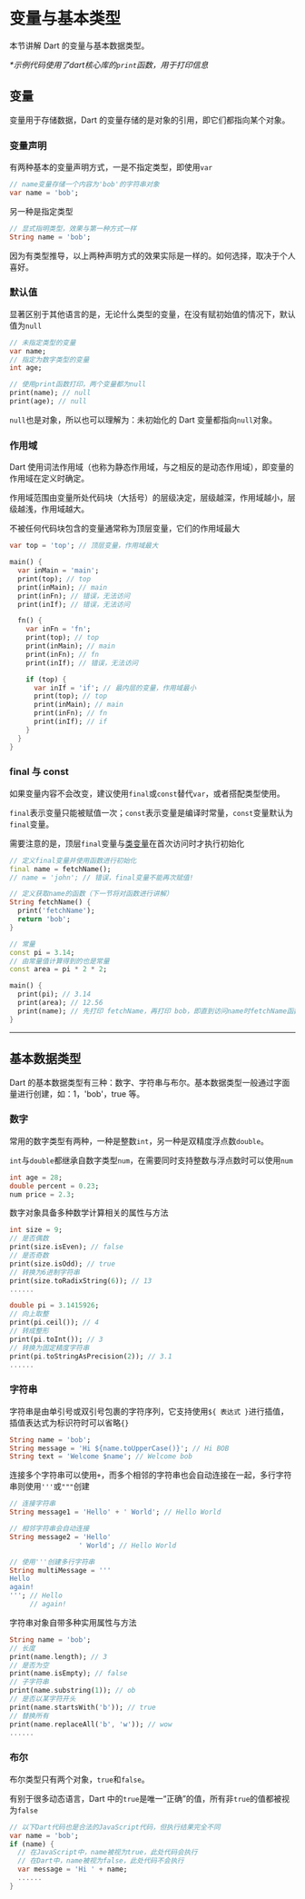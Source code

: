 # 变量与基本类型

本节讲解 Dart 的变量与基本数据类型。

_\*示例代码使用了dart核心库的`print`函数，用于打印信息_

## 变量

变量用于存储数据，Dart 的变量存储的是对象的引用，即它们都指向某个对象。

### 变量声明

有两种基本的变量声明方式，一是不指定类型，即使用`var`

```dart
// name变量存储一个内容为'bob'的字符串对象
var name = 'bob';
```

另一种是指定类型

```dart
// 显式指明类型，效果与第一种方式一样
String name = 'bob';
```

因为有类型推导，以上两种声明方式的效果实际是一样的。如何选择，取决于个人喜好。

### 默认值

显著区别于其他语言的是，无论什么类型的变量，在没有赋初始值的情况下，默认值为`null`

```dart
// 未指定类型的变量
var name;
// 指定为数字类型的变量
int age;

// 使用print函数打印，两个变量都为null
print(name); // null
print(age); // null
```

`null`也是对象，所以也可以理解为：未初始化的 Dart 变量都指向`null`对象。

### 作用域

Dart 使用词法作用域（也称为静态作用域，与之相反的是动态作用域），即变量的作用域在定义时确定。

作用域范围由变量所处代码块（大括号）的层级决定，层级越深，作用域越小，层级越浅，作用域越大。

不被任何代码块包含的变量通常称为顶层变量，它们的作用域最大

```dart
var top = 'top'; // 顶层变量，作用域最大

main() {
  var inMain = 'main';
  print(top); // top
  print(inMain); // main
  print(inFn); // 错误，无法访问
  print(inIf); // 错误，无法访问

  fn() {
    var inFn = 'fn';
    print(top); // top
    print(inMain); // main
    print(inFn); // fn
    print(inIf); // 错误，无法访问

    if (top) {
      var inIf = 'if'; // 最内层的变量，作用域最小
      print(top); // top
      print(inMain); // main
      print(inFn); // fn      
      print(inIf); // if
    }
  }
}
```

### final 与 const

如果变量内容不会改变，建议使用`final`或`const`替代`var`，或者搭配类型使用。

`final`表示变量只能被赋值一次；`const`表示变量是编译时常量，`const`变量默认为`final`变量。

需要注意的是，顶层`final`变量与[类变量](/language/class_i.md)在首次访问时才执行初始化

```dart
// 定义final变量并使用函数进行初始化
final name = fetchName();
// name = 'john'; // 错误，final变量不能再次赋值!

// 定义获取name的函数（下一节将对函数进行讲解）
String fetchName() {
  print('fetchName');
  return 'bob';
}

// 常量
const pi = 3.14;
// 由常量值计算得到的也是常量
const area = pi * 2 * 2;

main() {
  print(pi); // 3.14
  print(area); // 12.56
  print(name); // 先打印 fetchName，再打印 bob，即直到访问name时fetchName函数才执行
}
```

---

## 基本数据类型

Dart 的基本数据类型有三种：数字、字符串与布尔。基本数据类型一般通过字面量进行创建，如：1，'bob'，true 等。

### 数字

常用的数字类型有两种，一种是整数`int`，另一种是双精度浮点数`double`。

`int`与`double`都继承自数字类型`num`，在需要同时支持整数与浮点数时可以使用`num`

```dart
int age = 28;
double percent = 0.23;
num price = 2.3;
```

数字对象具备多种数学计算相关的属性与方法

```dart
int size = 9;
// 是否偶数
print(size.isEven); // false
// 是否奇数
print(size.isOdd); // true
// 转换为6进制字符串
print(size.toRadixString(6)); // 13
......

double pi = 3.1415926;
// 向上取整
print(pi.ceil()); // 4
// 转成整形
print(pi.toInt()); // 3
// 转换为固定精度字符串
print(pi.toStringAsPrecision(2)); // 3.1
......
```

### 字符串

字符串是由单引号或双引号包裹的字符序列，它支持使用`${ 表达式 }`进行插值，插值表达式为标识符时可以省略`{}`

```dart
String name = 'bob';
String message = 'Hi ${name.toUpperCase()}'; // Hi BOB
String text = 'Welcome $name'; // Welcome bob
```

连接多个字符串可以使用`+`，而多个相邻的字符串也会自动连接在一起，多行字符串则使用`'''`或`"""`创建

```dart
// 连接字符串
String message1 = 'Hello' + ' World'; // Hello World

// 相邻字符串会自动连接
String message2 = 'Hello'
                 ' World'; // Hello World

// 使用'''创建多行字符串
String multiMessage = '''
Hello
again!
'''; // Hello
     // again!
```

字符串对象自带多种实用属性与方法

```dart
String name = 'bob';
// 长度
print(name.length); // 3
// 是否为空
print(name.isEmpty); // false
// 子字符串
print(name.substring(1)); // ob
// 是否以某字符开头
print(name.startsWith('b')); // true
// 替换所有
print(name.replaceAll('b', 'w')); // wow
......
```

### 布尔

布尔类型只有两个对象，`true`和`false`。

有别于很多动态语言，Dart 中的`true`是唯一“正确”的值，所有非`true`的值都被视为`false`

```dart
// 以下Dart代码也是合法的JavaScript代码，但执行结果完全不同
var name = 'bob';
if (name) {
  // 在JavaScript中，name被视为true，此处代码会执行
  // 在Dart中，name被视为false，此处代码不会执行
  var message = 'Hi ' + name;
  ......
}
```



